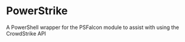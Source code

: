 # PowerStrike
A PowerShell wrapper for the PSFalcon module to assist with using the CrowdStrike API
